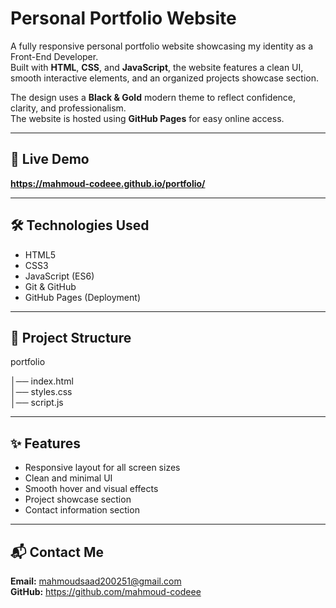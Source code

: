# Personal Portfolio Website

A fully responsive personal portfolio website showcasing my identity as a Front-End Developer.  
Built with **HTML**, **CSS**, and **JavaScript**, the website features a clean UI, smooth interactive elements, and an organized projects showcase section.

The design uses a **Black & Gold** modern theme to reflect confidence, clarity, and professionalism.  
The website is hosted using **GitHub Pages** for easy online access.

---

## 🚀 Live Demo
**https://mahmoud-codeee.github.io/portfolio/**

---

## 🛠️ Technologies Used
- HTML5  
- CSS3  
- JavaScript (ES6)  
- Git & GitHub  
- GitHub Pages (Deployment)

---

## 📂 Project Structure
portfolio

│── index.html        
│── styles.css        
│── script.js 


---

## ✨ Features
- Responsive layout for all screen sizes
- Clean and minimal UI
- Smooth hover and visual effects
- Project showcase section
- Contact information section

---

## 📬 Contact Me
**Email:** mahmoudsaad200251@gmail.com  
**GitHub:** https://github.com/mahmoud-codeee

